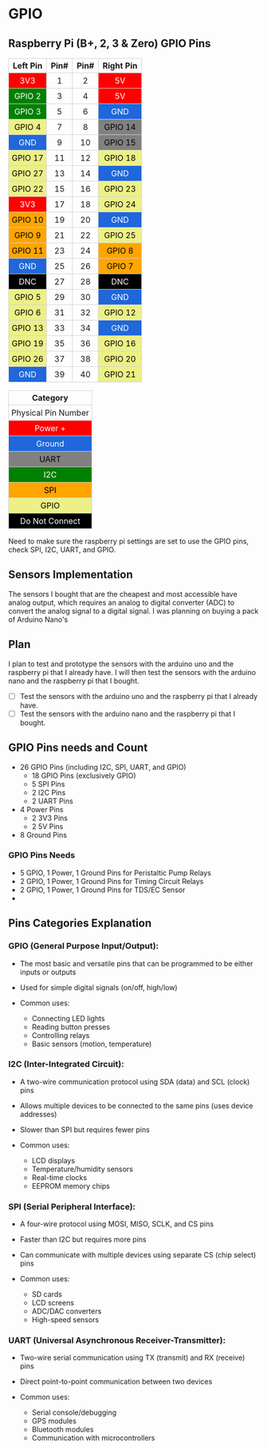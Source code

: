 # GPIO

## Raspberry Pi (B+, 2, 3 & Zero) GPIO Pins
<style>
    .GPIO-Pin-Table {
        text-align: center;
    } 
    .GPIO-Pin-Table th {
        border: 1px solid lightgrey;

    }
    .GPIO-Pin-Table td {
        border: 1px solid lightgrey;
        padding: 5px;
        text-align: center;
    }
    .GPIO-Ground {
        background-color: #1f67db;
        color: white;
    }
    .GPIO-Power {
        background-color: red;
        color: white;
    }
    .GPIO-UART {
        background-color: grey;
        color: black;
    }
    .GPIO-I2C {
        background-color: green;
        color: white;
    }
    .GPIO-SPI {
        background-color: orange;
        color: black;
    }
    .GPIO-GPIO {
        background-color: #ecf086;
        color: black;
    }
    .GPIO-Do-Not-Connect {
        background-color: black;
        color: white;
    }
</style>

<div class="GPIO-Pin-Table">

  <table>
  <thead>
    <tr>
      <th>Left Pin</th>
      <th>Pin#</th>
      <th>Pin#</th>
      <th>Right Pin</th>
    </tr>
  </thead>
  <tbody>
    <tr>
      <td class="GPIO-Power">3V3</td>
      <td>1</td>
      <td>2</td>
      <td class="GPIO-Power">5V</td>
    </tr>
    <tr>
      <td class="GPIO-I2C">GPIO 2</td>
      <td>3</td>
      <td>4</td>
      <td class="GPIO-Power">5V</td>
    </tr>
    <tr>
      <td class="GPIO-I2C">GPIO 3</td>
      <td>5</td>
      <td>6</td>
      <td class="GPIO-Ground">GND</td>
    </tr>
    <tr>
      <td class="GPIO-GPIO">GPIO 4</td>
      <td>7</td>
      <td>8</td>
      <td class="GPIO-UART">GPIO 14</td>
    </tr>
    <tr>
      <td class="GPIO-Ground">GND</td>
      <td>9</td>
      <td>10</td>
      <td class="GPIO-UART">GPIO 15</td>
    </tr>
    <tr>
      <td class="GPIO-GPIO">GPIO 17</td>
      <td>11</td>
      <td>12</td>
      <td class="GPIO-GPIO">GPIO 18</td>
    </tr>
    <tr>
      <td class="GPIO-GPIO">GPIO 27</td>
      <td>13</td>
      <td>14</td>
      <td class="GPIO-Ground">GND</td>
    </tr>
    <tr>
      <td class="GPIO-GPIO">GPIO 22</td>
      <td>15</td>
      <td>16</td>
      <td class="GPIO-GPIO">GPIO 23</td>
    </tr>
    <tr>
      <td class="GPIO-Power">3V3</td>
      <td>17</td>
      <td>18</td>
      <td class="GPIO-GPIO">GPIO 24</td>
    </tr>
    <tr>
      <td class="GPIO-SPI">GPIO 10</td>
      <td>19</td>
      <td>20</td>
      <td class="GPIO-Ground">GND</td>
    </tr>
    <tr>
      <td class="GPIO-SPI">GPIO 9</td>
      <td>21</td>
      <td>22</td>
      <td class="GPIO-GPIO">GPIO 25</td>
    </tr>
    <tr>
      <td class="GPIO-SPI">GPIO 11</td>
      <td>23</td>
      <td>24</td>
      <td class="GPIO-SPI">GPIO 8</td>
    </tr>
    <tr>
      <td class="GPIO-Ground">GND</td>
      <td>25</td>
      <td>26</td>
      <td class="GPIO-SPI">GPIO 7</td>
    </tr>
    <tr>
      <td class="GPIO-Do-Not-Connect">DNC</td>
      <td>27</td>
      <td>28</td>
      <td class="GPIO-Do-Not-Connect">DNC</td>
    </tr>
    <tr>
      <td class="GPIO-GPIO">GPIO 5</td>
      <td>29</td>
      <td>30</td>
      <td class="GPIO-Ground">GND</td>
    </tr>
    <tr>
      <td class="GPIO-GPIO">GPIO 6</td>
      <td>31</td>
      <td>32</td>
      <td class="GPIO-GPIO">GPIO 12</td>
    </tr>
    <tr>
      <td class="GPIO-GPIO">GPIO 13</td>
      <td>33</td>
      <td>34</td>
      <td class="GPIO-Ground">GND</td>
    </tr>
    <tr>
      <td class="GPIO-GPIO">GPIO 19</td>
      <td>35</td>
      <td>36</td>
      <td class="GPIO-GPIO">GPIO 16</td>
    </tr>
    <tr>
      <td class="GPIO-GPIO">GPIO 26</td>
      <td>37</td>
      <td>38</td>
      <td class="GPIO-GPIO">GPIO 20</td>
    </tr>
    <tr>
      <td class="GPIO-Ground">GND</td>
      <td>39</td>
      <td>40</td>
      <td class="GPIO-GPIO">GPIO 21</td>
    </tr>
  </tbody>
</table>

  <table class="GPIO-Pin-Table">
  <thead>
    <tr>
      <th>Category</th>
    </tr>
  </thead>
  <tbody>
    <tr>
      <td>Physical Pin Number</td>
    </tr>
    <tr>
      <td class="GPIO-Power">Power +</td>
    </tr>
    <tr>
      <td class="GPIO-Ground">Ground</td>
    </tr>
    <tr>
      <td class="GPIO-UART">UART</td>
    </tr>
    <tr>
      <td class="GPIO-I2C">I2C</td>
    </tr>
    <tr>
      <td class="GPIO-SPI">SPI</td>
    </tr>
    <tr>
      <td class="GPIO-GPIO">GPIO</td>
    </tr>
    <tr>
      <td class="GPIO-Do-Not-Connect">Do Not Connect</td>
    </tr>
  </tbody>
</table>

</div>

Need to make sure the raspberry pi settings are set to use the GPIO pins, check SPI, I2C, UART, and GPIO.

## Sensors Implementation

The sensors I bought that are the cheapest and most accessible have analog output, which requires an analog to digital converter (ADC) to convert the analog signal to a digital signal. I was planning on buying a pack of Arduino Nano's

## Plan
I plan to test and prototype the sensors with the arduino uno and the raspberry pi that I already have. I will then test the sensors with the arduino nano and the raspberry pi that I bought.

- [ ] Test the sensors with the arduino uno and the raspberry pi that I already have.
- [ ] Test the sensors with the arduino nano and the raspberry pi that I bought.

## GPIO Pins needs and Count

- 26 GPIO Pins (including I2C, SPI, UART, and GPIO)
  - 18 GPIO Pins (exclusively GPIO)
  - 5 SPI Pins
  - 2 I2C Pins
  - 2 UART Pins
- 4 Power Pins
  - 2 3V3 Pins
  - 2 5V Pins
- 8 Ground Pins


### GPIO Pins Needs

- 5 GPIO, 1 Power, 1 Ground Pins for Peristaltic Pump Relays
- 2 GPIO, 1 Power, 1 Ground Pins for Timing Circuit Relays
- 2 GPIO, 1 Power, 1 Ground Pins for TDS/EC Sensor
- 

## Pins Categories Explanation

### GPIO (General Purpose Input/Output):

- The most basic and versatile pins that can be programmed to be either inputs or outputs
- Used for simple digital signals (on/off, high/low)
- Common uses:

  - Connecting LED lights
  - Reading button presses
  - Controlling relays
  - Basic sensors (motion, temperature)



### I2C (Inter-Integrated Circuit):

- A two-wire communication protocol using SDA (data) and SCL (clock) pins
- Allows multiple devices to be connected to the same pins (uses device addresses)
- Slower than SPI but requires fewer pins
- Common uses:

  - LCD displays
  - Temperature/humidity sensors
  - Real-time clocks
  - EEPROM memory chips



### SPI (Serial Peripheral Interface):

- A four-wire protocol using MOSI, MISO, SCLK, and CS pins
- Faster than I2C but requires more pins
- Can communicate with multiple devices using separate CS (chip select) pins
- Common uses:

  - SD cards
  - LCD screens
  - ADC/DAC converters
  - High-speed sensors



### UART (Universal Asynchronous Receiver-Transmitter):

- Two-wire serial communication using TX (transmit) and RX (receive) pins
- Direct point-to-point communication between two devices
- Common uses:

  - Serial console/debugging
  - GPS modules
  - Bluetooth modules
  - Communication with microcontrollers